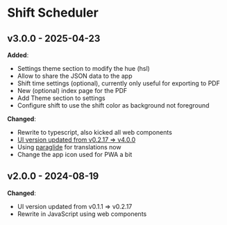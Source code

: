 # Shift Scheduler

## v3.0.0 - 2025-04-23

**Added**:

- Settings theme section to modify the hue (hsl)
- Allow to share the JSON data to the app
- Shift time settings (optional), currently only useful for exporting to PDF
- New (optional) index page for the PDF
- Add Theme section to settings
- Configure shift to use the shift color as background not foreground

**Changed**:

- Rewrite to typescript, also kicked all web components
- [UI version updated from v0.2.17 => v4.0.0](https://github.com/knackwurstking/ui/tree/74a1ff63e5563efaa7765c2617cf616a334b921f)
- Using [paraglide](https://inlang.com/m/gerre34r/library-inlang-paraglideJs) for translations now
- Change the app icon used for PWA a bit

## v2.0.0 - 2024-08-19

**Changed**:

- UI version updated from v0.1.1 => v0.2.17
- Rewrite in JavaScript using web components
